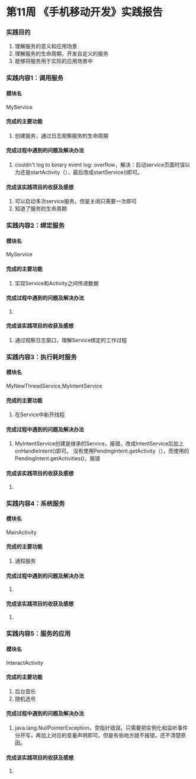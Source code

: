 # 第11周 《手机移动开发》实践报告
### 实践目的
1. 理解服务的意义和应用场景
1. 理解服务的生命周期，开发自定义的服务
1. 能够将服务用于实际的应用场景中
### 实践内容1：调用服务
#### 模块名
MyService
#### 完成的主要功能
1. 创建服务，通过日志观察服务的生命周期
#### 完成过程中遇到的问题及解决办法
1. couldn't log to binary event log: overflow，解决：启动service页面时误以为还是startActivity（），最后改成startService()即可。
#### 完成该实践项目的收获及感想
1. 可以启动多次service服务，但是关闭只需要一次即可
1. 知道了服务的生命周期
### 实践内容2：绑定服务
#### 模块名
MyService
#### 完成的主要功能
1. 实现Service和Activity之间传递数据
#### 完成过程中遇到的问题及解决办法
1. 
#### 完成该实践项目的收获及感想
1. 通过观察日志窗口，理解Service绑定的工作过程
### 实践内容3：执行耗时服务
#### 模块名
MyNewThreadService,MyIntentService
#### 完成的主要功能
1. 在Service中新开线程
#### 完成过程中遇到的问题及解决办法
1. MyIntentService创建是继承的Service，报错，改成IntentService后加上onHandleIntent()即可。
没有使用PendingIntent.getActivity（），而使用的PendingIntent.getActivities()，报错
#### 完成该实践项目的收获及感想
1. 
### 实践内容4：系统服务
#### 模块名
MainActivity
#### 完成的主要功能
1. 通知服务
#### 完成过程中遇到的问题及解决办法
1. 
#### 完成该实践项目的收获及感想
1. 
### 实践内容5：服务的应用
#### 模块名
InteractActivity
#### 完成的主要功能
1. 后台音乐
1. 随机选号
#### 完成过程中遇到的问题及解决办法
1. java.lang.NullPointerException，空指针错误。只需要把实例化和监听事件分开写，再加上对应的变量声明即可。但是有些地方就不报错，还不清楚原因。
#### 完成该实践项目的收获及感想
1. 